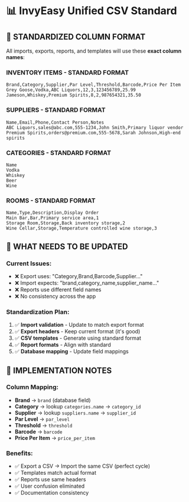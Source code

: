 # 📊 InvyEasy Unified CSV Standard

## 🎯 STANDARDIZED COLUMN FORMAT

All imports, exports, reports, and templates will use these **exact column names**:

### **INVENTORY ITEMS - STANDARD FORMAT**
```csv
Brand,Category,Supplier,Par Level,Threshold,Barcode,Price Per Item
Grey Goose,Vodka,ABC Liquors,12,3,123456789,25.99
Jameson,Whiskey,Premium Spirits,8,2,987654321,35.50
```

### **SUPPLIERS - STANDARD FORMAT**
```csv
Name,Email,Phone,Contact Person,Notes
ABC Liquors,sales@abc.com,555-1234,John Smith,Primary liquor vendor
Premium Spirits,orders@premium.com,555-5678,Sarah Johnson,High-end spirits
```

### **CATEGORIES - STANDARD FORMAT**
```csv
Name
Vodka
Whiskey
Beer
Wine
```

### **ROOMS - STANDARD FORMAT**
```csv
Name,Type,Description,Display Order
Main Bar,Bar,Primary service area,1
Storage Room,Storage,Back inventory storage,2
Wine Cellar,Storage,Temperature controlled wine storage,3
```

## 🔄 WHAT NEEDS TO BE UPDATED

### Current Issues:
- ❌ Export uses: "Category,Brand,Barcode,Supplier..."
- ❌ Import expects: "brand,category_name,supplier_name..."
- ❌ Reports use different field names
- ❌ No consistency across the app

### Standardization Plan:
1. ✅ **Import validation** - Update to match export format
2. ✅ **Export headers** - Keep current format (it's good)
3. ✅ **CSV templates** - Generate using standard format
4. ✅ **Report formats** - Align with standard
5. ✅ **Database mapping** - Update field mappings

## 📝 IMPLEMENTATION NOTES

### Column Mapping:
- **Brand** → `brand` (database field)
- **Category** → lookup `categories.name` → `category_id`
- **Supplier** → lookup `suppliers.name` → `supplier_id`
- **Par Level** → `par_level`
- **Threshold** → `threshold`
- **Barcode** → `barcode`
- **Price Per Item** → `price_per_item`

### Benefits:
- ✅ Export a CSV → Import the same CSV (perfect cycle)
- ✅ Templates match actual format
- ✅ Reports use same headers
- ✅ User confusion eliminated
- ✅ Documentation consistency